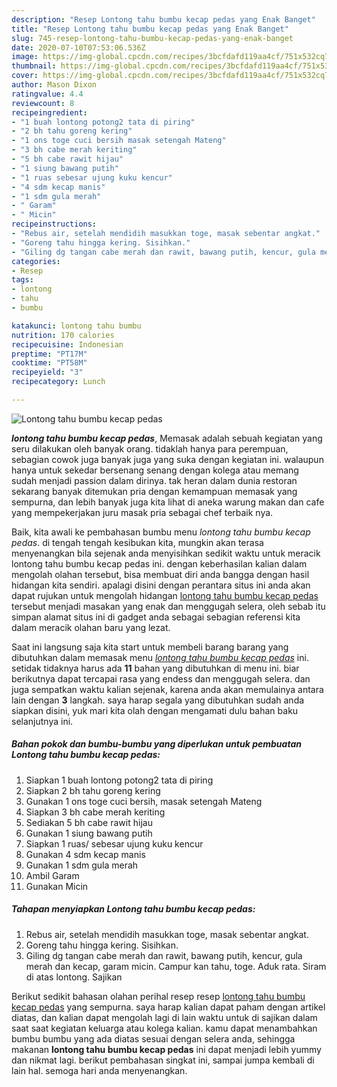 ```yaml
---
description: "Resep Lontong tahu bumbu kecap pedas yang Enak Banget"
title: "Resep Lontong tahu bumbu kecap pedas yang Enak Banget"
slug: 745-resep-lontong-tahu-bumbu-kecap-pedas-yang-enak-banget
date: 2020-07-10T07:53:06.536Z
image: https://img-global.cpcdn.com/recipes/3bcfdafd119aa4cf/751x532cq70/lontong-tahu-bumbu-kecap-pedas-foto-resep-utama.jpg
thumbnail: https://img-global.cpcdn.com/recipes/3bcfdafd119aa4cf/751x532cq70/lontong-tahu-bumbu-kecap-pedas-foto-resep-utama.jpg
cover: https://img-global.cpcdn.com/recipes/3bcfdafd119aa4cf/751x532cq70/lontong-tahu-bumbu-kecap-pedas-foto-resep-utama.jpg
author: Mason Dixon
ratingvalue: 4.4
reviewcount: 8
recipeingredient:
- "1 buah lontong potong2 tata di piring"
- "2 bh tahu goreng kering"
- "1 ons toge cuci bersih masak setengah Mateng"
- "3 bh cabe merah keriting"
- "5 bh cabe rawit hijau"
- "1 siung bawang putih"
- "1 ruas sebesar ujung kuku kencur"
- "4 sdm kecap manis"
- "1 sdm gula merah"
- " Garam"
- " Micin"
recipeinstructions:
- "Rebus air, setelah mendidih masukkan toge, masak sebentar angkat."
- "Goreng tahu hingga kering. Sisihkan."
- "Giling dg tangan cabe merah dan rawit, bawang putih, kencur, gula merah dan kecap, garam micin. Campur kan tahu, toge. Aduk rata. Siram di atas lontong. Sajikan"
categories:
- Resep
tags:
- lontong
- tahu
- bumbu

katakunci: lontong tahu bumbu 
nutrition: 170 calories
recipecuisine: Indonesian
preptime: "PT17M"
cooktime: "PT58M"
recipeyield: "3"
recipecategory: Lunch

---
```



![Lontong tahu bumbu kecap pedas](https://img-global.cpcdn.com/recipes/3bcfdafd119aa4cf/751x532cq70/lontong-tahu-bumbu-kecap-pedas-foto-resep-utama.jpg)

<b><i>lontong tahu bumbu kecap pedas</i></b>, Memasak adalah sebuah kegiatan yang seru dilakukan oleh banyak orang. tidaklah hanya para perempuan, sebagian cowok juga banyak juga yang suka dengan kegiatan ini. walaupun hanya untuk sekedar bersenang senang dengan kolega atau memang sudah menjadi passion dalam dirinya. tak heran dalam dunia restoran sekarang banyak ditemukan pria dengan kemampuan memasak yang sempurna, dan lebih banyak juga kita lihat di aneka warung makan dan cafe yang mempekerjakan juru masak pria sebagai chef terbaik nya.

Baik, kita awali ke pembahasan bumbu menu <i>lontong tahu bumbu kecap pedas</i>. di tengah tengah kesibukan kita, mungkin akan terasa menyenangkan bila sejenak anda menyisihkan sedikit waktu untuk meracik lontong tahu bumbu kecap pedas ini. dengan keberhasilan kalian dalam mengolah olahan tersebut, bisa membuat diri anda bangga dengan hasil hidangan kita sendiri. apalagi disini dengan perantara situs ini anda akan dapat rujukan untuk mengolah hidangan <u>lontong tahu bumbu kecap pedas</u> tersebut menjadi masakan yang enak dan menggugah selera, oleh sebab itu simpan alamat situs ini di gadget anda sebagai sebagian referensi kita dalam meracik olahan baru yang lezat.




Saat ini langsung saja kita start untuk membeli barang barang yang dibutuhkan dalam memasak menu <u><i>lontong tahu bumbu kecap pedas</i></u> ini. setidak tidaknya harus ada <b>11</b> bahan yang dibutuhkan di menu ini. biar berikutnya dapat tercapai rasa yang endess dan menggugah selera. dan juga sempatkan waktu kalian sejenak, karena anda akan memulainya antara lain dengan <b>3</b> langkah. saya harap segala yang dibutuhkan sudah anda siapkan disini, yuk mari kita olah dengan mengamati dulu bahan baku selanjutnya ini.

<!--inarticleads1-->

##### Bahan pokok dan bumbu-bumbu yang diperlukan untuk pembuatan Lontong tahu bumbu kecap pedas:

1. Siapkan 1 buah lontong potong2 tata di piring
1. Siapkan 2 bh tahu goreng kering
1. Gunakan 1 ons toge cuci bersih, masak setengah Mateng
1. Siapkan 3 bh cabe merah keriting
1. Sediakan 5 bh cabe rawit hijau
1. Gunakan 1 siung bawang putih
1. Siapkan 1 ruas/ sebesar ujung kuku kencur
1. Gunakan 4 sdm kecap manis
1. Gunakan 1 sdm gula merah
1. Ambil  Garam
1. Gunakan  Micin




<!--inarticleads2-->

##### Tahapan menyiapkan Lontong tahu bumbu kecap pedas:

1. Rebus air, setelah mendidih masukkan toge, masak sebentar angkat.
1. Goreng tahu hingga kering. Sisihkan.
1. Giling dg tangan cabe merah dan rawit, bawang putih, kencur, gula merah dan kecap, garam micin. Campur kan tahu, toge. Aduk rata. Siram di atas lontong. Sajikan




Berikut sedikit bahasan olahan perihal resep resep <u>lontong tahu bumbu kecap pedas</u> yang sempurna. saya harap kalian dapat paham dengan artikel diatas, dan kalian dapat mengolah lagi di lain waktu untuk di sajikan dalam saat saat kegiatan keluarga atau kolega kalian. kamu dapat menambahkan bumbu bumbu yang ada diatas sesuai dengan selera anda, sehingga makanan <b>lontong tahu bumbu kecap pedas</b> ini dapat menjadi lebih yummy dan nikmat lagi. berikut pembahasan singkat ini, sampai jumpa kembali di lain hal. semoga hari anda menyenangkan.
